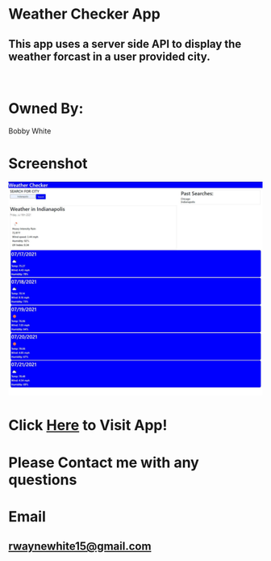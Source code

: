 # Weather Checker App

  ## This app uses a server side API to display the weather forcast in a user provided city.

  <br>
  
  # Owned By:
  Bobby White

  # Screenshot

  ![screenshot](./Assets/img/screenshot.JPG)

  # Click [Here](https://rwaynewhite15.github.io/Weather-Checker/) to Visit App!
  
  # Please Contact me with any questions
  
  # Email
  ## rwaynewhite15@gmail.com
